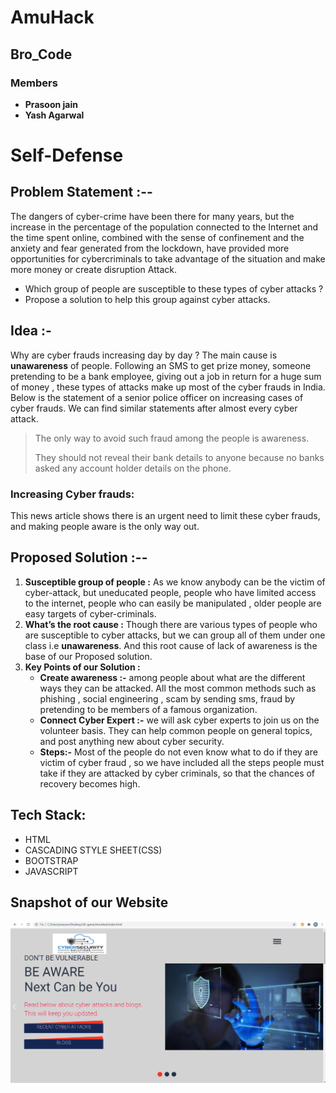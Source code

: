 # AmuHack

## Bro_Code

### Members

- **Prasoon jain**
- **Yash Agarwal**

# Self-Defense

## Problem Statement :--
The dangers of cyber-crime have been there for many years, but the increase in the
percentage of the population connected to the Internet and the time spent online,
combined with the sense of confinement and the anxiety and fear generated from the
lockdown, have provided more opportunities for cybercriminals to take advantage of
the situation and make more money or create disruption Attack.
- Which group of people are susceptible to these types of cyber attacks ?
- Propose a solution to help this group against cyber attacks.
## Idea :-
Why are cyber frauds increasing day by day ? The main cause is **unawareness** of
people. Following an SMS to get prize money, someone pretending to be a bank
employee, giving out a job in return for a huge sum of money , these types of attacks
make up most of the cyber frauds in India. Below is the statement of a senior police
officer on increasing cases of cyber frauds. We can find similar statements after
almost every cyber attack.
> The only way to avoid such fraud among the people is awareness.
>
> They should not reveal their bank details to anyone because no banks asked any account holder details
on the phone.

### Increasing Cyber frauds:
This news article shows there is an urgent need to limit
these cyber frauds, and making people aware is the only way out.
## Proposed Solution :--
1. **Susceptible group of people :** As we know anybody can be the victim of
cyber-attack, but uneducated people, people who have limited access to the
internet, people who can easily be manipulated , older people are easy targets
of cyber-criminals.
2. **What’s the root cause :** Though there are various types of people who are
susceptible to cyber attacks, but we can group all of them under one class i.e
**unawareness**. And this root cause of lack of awareness is the base of our
Proposed solution.
3. **Key Points of our Solution :**
    - **Create awareness :-** among people about what are the different ways
    they can be attacked. All the most common methods such as phishing ,
    social engineering , scam by sending sms, fraud by pretending to be
    members of a famous organization.
    - **Connect Cyber Expert :-** we will ask cyber experts to join us on the
    volunteer basis. They can help common people on general topics, and
    post anything new about cyber security.
    - **Steps:-** Most of the people do not even know what to do if they are victim
    of cyber fraud , so we have included all the steps people must take if they
    are attacked by cyber criminals, so that the chances of recovery
    becomes high.
## Tech Stack:
- HTML 
- CASCADING STYLE SHEET(CSS)
- BOOTSTRAP
- JAVASCRIPT

## Snapshot of our Website
![Snapshot of our website](images/screenshot.png)